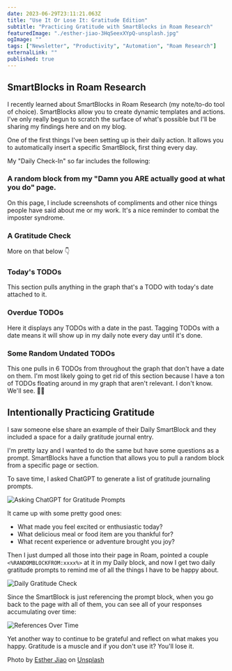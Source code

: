 ```yaml
---
date: 2023-06-29T23:11:21.063Z
title: "Use It Or Lose It: Gratitude Edition"
subtitle: "Practicing Gratitude with SmartBlocks in Roam Research"
featuredImage: "./esther-jiao-3HqSeexXYpQ-unsplash.jpg"
ogImage: ""
tags: ["Newsletter", "Productivity", "Automation", "Roam Research"]
externalLink: ""
published: true
---
```


## SmartBlocks in Roam Research

I recently learned about SmartBlocks in Roam Research (my note/to-do tool of choice). SmartBlocks allow you to create dynamic templates and actions. I've only really begun to scratch the surface of what's possible but I'll be sharing my findings here and on my blog.

One of the first things I've been setting up is their daily action. It allows you to automatically insert a specific SmartBlock, first thing every day.

My "Daily Check-In" so far includes the following:

### A random block from my "Damn you ARE actually good at what you do" page.

On this page, I include screenshots of compliments and other nice things people have said about me or my work. It's a nice reminder to combat the imposter syndrome.

### A Gratitude Check

More on that below 👇️

### Today's TODOs

This section pulls anything in the graph that's a TODO with today's date attached to it.

### Overdue TODOs

Here it displays any TODOs with a date in the past. Tagging TODOs with a date means it will show up in my daily note every day until it's done.

### Some Random Undated TODOs

This one pulls in 6 TODOs from throughout the graph that don't have a date on them. I'm most likely going to get rid of this section because I have a ton of TODOs floating around in my graph that aren't relevant. I don't know. We'll see. 🤷‍♂️

## Intentionally Practicing Gratitude

I saw someone else share an example of their Daily SmartBlock and they included a space for a daily gratitude journal entry.

I'm pretty lazy and I wanted to do the same but have some questions as a prompt. SmartBlocks have a function that allows you to pull a random block from a specific page or section.

To save time, I asked ChatGPT to generate a list of gratitude journaling prompts.

![Asking ChatGPT for Gratitude Prompts ](https://embed.filekitcdn.com/e/xnbKQ1dcUPkUBPmkCVmhZx/bUmdqSsNzfHUEEvRUPa71f/email)

It came up with some pretty good ones:

- What made you feel excited or enthusiastic today?
- What delicious meal or food item are you thankful for?
- What recent experience or adventure brought you joy?

Then I just dumped all those into their page in Roam, pointed a couple `<%RANDOMBLOCKFROM:xxxx%>` at it in my Daily block, and now I get two daily gratitude prompts to remind me of all the things I have to be happy about.

![Daily Gratitude Check](https://embed.filekitcdn.com/e/xnbKQ1dcUPkUBPmkCVmhZx/hp95jksiwudYUjPuF12sFT/email)

Since the SmartBlock is just referencing the prompt block, when you go back to the page with all of them, you can see all of your responses accumulating over time:

![References Over Time](https://embed.filekitcdn.com/e/xnbKQ1dcUPkUBPmkCVmhZx/g7QP6KJzGe4caj8in6fAKb/email)

Yet another way to continue to be grateful and reflect on what makes you happy. Gratitude is a muscle and if you don't use it? You'll lose it.

Photo by <a href="https://unsplash.com/@estherrj?utm_source=unsplash&utm_medium=referral&utm_content=creditCopyText">Esther Jiao</a> on <a href="https://unsplash.com/photos/3HqSeexXYpQ?utm_source=unsplash&utm_medium=referral&utm_content=creditCopyText">Unsplash</a>
